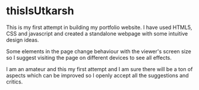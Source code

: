 # thisIsUtkarsh

This is my first attempt in building my portfolio website. I have used HTML5, CSS and javascript and created a standalone webpage with some intuitive design ideas.

Some elements in the page change behaviour with the viewer's screen size so I suggest visiting the page on different devices to see all effects.

I am an amateur and this my first attempt and I am sure there will be a ton of aspects which can be improved so I openly accept all the suggestions and critics.

